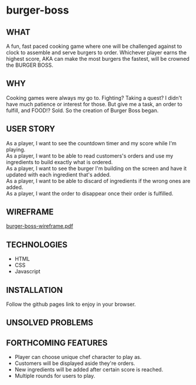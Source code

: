 # burger-boss

## WHAT
A fun, fast paced cooking game where one will be challenged against to clock to assemble and serve burgers to order. Whichever player earns the highest score, AKA can make the most burgers the fastest, will be crowned the BURGER BOSS. 

## WHY
Cooking games were always my go to. Fighting? Taking a quest? I didn't have much patience or interest for those. But give me a task, an order to fulfill, and FOOD!? Sold. So the creation of Burger Boss began. 

## USER STORY
As a player, I want to see the countdown timer and my score while I'm playing. <br>
As a player, I want to be able to read customers's orders and use my ingredients to build exactly what is ordered. <br>
As a player, I want to see the burger I'm building on the screen and have it updated with each ingredient that's added. <br>
As a player, I want to be able to discard of ingredients if the wrong ones are added. <br>
As a player, I want the order to disappear once their order is fulfilled.

## WIREFRAME
[burger-boss-wireframe.pdf](https://github.com/angeeg/burger-boss/files/9174548/burger-boss-wireframe.pdf)


## TECHNOLOGIES 
  * HTML
  * CSS
  * Javascript

## INSTALLATION
Follow the github pages link to enjoy in your browser.

## UNSOLVED PROBLEMS

## FORTHCOMING FEATURES 
  * Player can choose unique chef character to play as.
  * Customers will be displayed aside they're orders. 
  * New ingredients will be added after certain score is reached.
  * Multiple rounds for users to play. 
